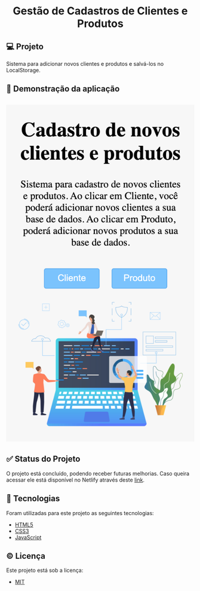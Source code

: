 <h1 align="center">
    Gestão de Cadastros de Clientes e Produtos
</h1>

<h2>
    💻 Projeto 
</h2>

<p>
    Sistema para adicionar novos clientes e produtos e salvá-los no LocalStorage.
</p>

<h2>
    👀 Demonstração da aplicação 
</h2>

<h2 align="center">
  <img alt="Gestão de Cadastros - Gama Academy " src="./assets/Print.png" />
</h2>

<h2> 
    ✅ Status do Projeto 
</h2>

<p>
    O projeto está concluído, podendo receber futuras melhorias. Caso queira acessar ele está disponível no Netlify através deste <a href="https://gestaodecadastros.netlify.app">link</a>.
</p>

<h2>
    🚀 Tecnologias 
</h2>

<p> 
    Foram utilizadas para este projeto as seguintes tecnologias:
</p>

- [HTML5](https://developer.mozilla.org/pt-BR/docs/Web/HTML)
- [CSS3](https://developer.mozilla.org/pt-BR/docs/Web/CSS)
- [JavaScript](https://developer.mozilla.org/pt-BR/docs/orphaned/Web/JavaScript)

<h2>
    ©️ Licença 
</h2>

<p>
    Este projeto está sob a licença:
</p> 

- [MIT](https://choosealicense.com/licenses/mit/)

